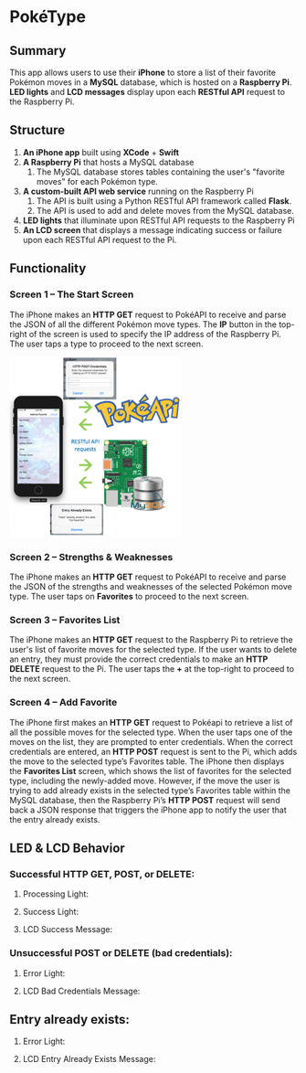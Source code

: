 # PokéType

## Summary
This app allows users to use their **iPhone** to store a list of their favorite Pokémon moves in a **MySQL** database, which is hosted on a **Raspberry Pi**. **LED lights** and **LCD messages** display upon each **RESTful API** request to the Raspberry Pi.

## Structure
1. **An iPhone app** built using **XCode** + **Swift**
1. **A Raspberry Pi** that hosts a MySQL database
   1. The MySQL database stores tables containing the user's "favorite moves" for each Pokémon type.
1. **A custom-built API web service** running on the Raspberry Pi
   1. The API is built using a Python RESTful API framework called **Flask**.
   1. The API is used to add and delete moves from the MySQL database.
1. **LED lights** that illuminate upon RESTful API requests to the Raspberry Pi
1. **An LCD screen** that displays a message indicating success or failure upon each RESTful API request to the Pi.

## Functionality
### Screen 1 – The Start Screen
The iPhone makes an **HTTP GET** request to PokéAPI to receive and parse the JSON of all the different Pokémon move types. The **IP** button in the top-right of the screen is used to specify the IP address of the Raspberry Pi.
The user taps a type to proceed to the next screen.

<img src="https://raw.githubusercontent.com/wad11656/PokeType/master/README%20media/Screen%20Shot%202020-05-23%20at%202.09.08%20AM.png" width="300">

### Screen 2 – Strengths & Weaknesses
The iPhone makes an **HTTP GET** request to PokéAPI to receive and parse the JSON of the strengths and weaknesses of the selected Pokémon move type.
The user taps on **Favorites** to proceed to the next screen.

### Screen 3 – Favorites List
The iPhone makes an **HTTP GET** request to the Raspberry Pi to retrieve the user's list of favorite moves for the selected type. If the user wants to delete an entry, they must provide the correct credentials to make an **HTTP DELETE** request to the Pi.
The user taps the **+** at the top-right to proceed to the next screen.

### Screen 4 – Add Favorite
The iPhone first makes an **HTTP GET** request to Pokéapi to retrieve a list of all the possible moves for the selected type.
When the user taps one of the moves on the list, they are prompted to enter credentials. When the correct credentials are entered, an **HTTP POST** request is sent to the Pi, which adds the move to the selected type’s Favorites table. The iPhone then displays the **Favorites List** screen, which shows the list of favorites for the selected type, including the newly-added move.
However, if the move the user is trying to add already exists in the selected type’s Favorites table within the MySQL database, then the Raspberry Pi’s **HTTP POST** request will send back a JSON response that triggers the iPhone app to notify the user that the entry already exists.

## LED & LCD Behavior
### Successful HTTP GET, POST, or DELETE:
1. Processing Light:
   
1. Success Light:
 
1. LCD Success Message:

### Unsuccessful POST or DELETE (bad credentials):
1. Error Light:
 
1. LCD Bad Credentials Message:

## Entry already exists:
1.	Error Light:
 
2.	LCD Entry Already Exists Message:
